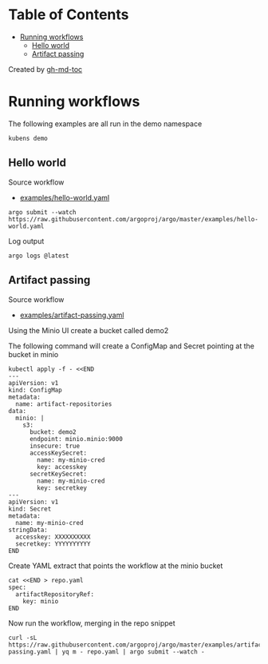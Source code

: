 
Table of Contents
=================

   * [Running workflows](#running-workflows)
      * [Hello world](#hello-world)
      * [Artifact passing](#artifact-passing)

Created by [gh-md-toc](https://github.com/ekalinin/github-markdown-toc)

# Running workflows

The following examples are all run in the demo namespace

```
kubens demo
```

## Hello world

Source workflow

* [examples/hello-world.yaml](https://github.com/argoproj/argo/blob/master/examples/hello-world.yaml)

```
argo submit --watch https://raw.githubusercontent.com/argoproj/argo/master/examples/hello-world.yaml
```

Log output

```
argo logs @latest 
```

## Artifact passing

Source workflow

* [examples/artifact-passing.yaml](https://github.com/argoproj/argo/blob/master/examples/artifact-passing.yaml)

Using the Minio UI create a bucket called demo2

The following command will create a ConfigMap and Secret pointing at the bucket in minio

```
kubectl apply -f - <<END
---
apiVersion: v1
kind: ConfigMap
metadata:
  name: artifact-repositories
data:
  minio: |
    s3:
      bucket: demo2
      endpoint: minio.minio:9000
      insecure: true
      accessKeySecret:
        name: my-minio-cred
        key: accesskey
      secretKeySecret:
        name: my-minio-cred
        key: secretkey
---
apiVersion: v1
kind: Secret
metadata:
  name: my-minio-cred
stringData:
  accesskey: XXXXXXXXXX
  secretkey: YYYYYYYYYY
END
```

Create YAML extract that points the workflow at the minio bucket

```
cat <<END > repo.yaml
spec:
  artifactRepositoryRef:
    key: minio
END

```

Now run the workflow, merging in the repo snippet

```
curl -sL https://raw.githubusercontent.com/argoproj/argo/master/examples/artifact-passing.yaml | yq m - repo.yaml | argo submit --watch -
```

